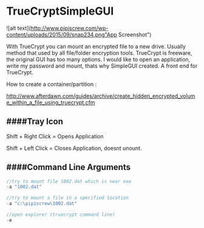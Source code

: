 # TrueCryptSimpleGUI

![alt text](http://www.pipiscrew.com/wp-content/uploads/2015/09/snap234.png"App Screenshot")

With TrueCrypt you can mount an encrypted file to a new drive. Usually method that used by all file/folder encryption tools. TrueCrypt is freeware, the original GUI has too many options. I would like to open an application, write my password and mount, thats why SimpleGUI created. A front end for TrueCrypt.


How to create a container/partition :

http://www.afterdawn.com/guides/archive/create_hidden_encrypted_volume_within_a_file_using_truecrypt.cfm


####Tray Icon
---------
Shift + Right Click = Opens Application

Shift + Left Click  = Closes Application, doesnt unount.

####Command Line Arguments
----------------------

```javascript
//try to mount file 1002.dat which is near exe
-a "1002.dat"

//try to mount a file in a specified location
-a "c:\pipiscrew\1002.dat"

//open explorer (truecrypt command line)
-e
```

